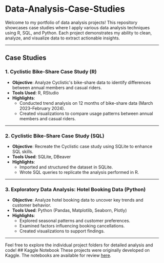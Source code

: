 # Data-Analysis-Case-Studies

Welcome to my portfolio of data analysis projects! This repository showcases case studies where I apply various data analysis techniques using R, SQL, and Python. Each project demonstrates my ability to clean, analyze, and visualize data to extract actionable insights.

---

## **Case Studies**

### 1. Cyclistic Bike-Share Case Study (R)
- **Objective**: Analyze Cyclistic's bike-share data to identify differences between annual members and casual riders.
- **Tools Used**: R, RStudio
- **Highlights**:
  - Conducted trend analysis on 12 months of bike-share data (March 2023–February 2024).
  - Created visualizations to compare usage patterns between annual members and casual riders.


---

### 2. Cyclistic Bike-Share Case Study (SQL)
- **Objective**: Recreate the Cyclistic case study using SQLite to enhance SQL skills.
- **Tools Used**: SQLite, DBeaver
- **Highlights**:
  - Imported and structured the dataset in SQLite.
  - Wrote SQL queries to replicate the analysis performed in R.
  

---

### 3. Exploratory Data Analysis: Hotel Booking Data (Python)
- **Objective**: Analyze hotel booking data to uncover key trends and customer behavior.
- **Tools Used**: Python (Pandas, Matplotlib, Seaborn, Plotly)
- **Highlights**:
  - Explored seasonal patterns and customer preferences.
  - Examined factors influencing booking cancellations.
  - Created visualizations to support findings.

---

Feel free to explore the individual project folders for detailed analysis and code! ## Kaggle Notebook
These projects were originally developed on Kaggle. The notebooks are available for review [here](https://www.kaggle.com/esinsari/code).

